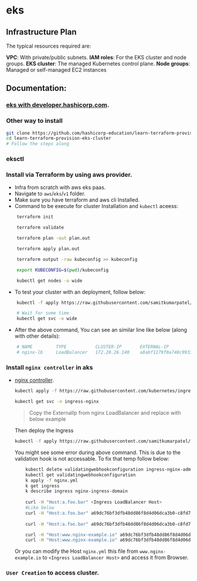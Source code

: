 # eks

## Infrastructure Plan

The typical resources required are:

**VPC**: With private/public subnets.
**IAM roles**: For the EKS cluster and node groups.
**EKS cluster**: The managed Kubernetes control plane.
**Node groups**: Managed or self-managed EC2 instances

## Documentation:


### [eks with developer.hashicorp.com](https://developer.hashicorp.com/terraform/tutorials/kubernetes/eks).


### Other way to install

```sh
git clone https://github.com/hashicorp-education/learn-terraform-provision-eks-cluster
cd learn-terraform-provision-eks-cluster
# Follow the steps along
```
### eksctl

### Install via Terraform by using aws provider.

- Infra from scratch with aws eks paas.
- Navigate to `aws`/`eks`/`v1` folder.
- Make sure you have terraform and aws cli Installed.
- Command to be execute for cluster Installation and `kubectl` aceess:
    
```sh
    terraform init

    terraform validate

    terraform plan -out plan.out

    terraform apply plan.out

    terraform output -raw kubeconfig >> kubeconfig

    export KUBECONFIG=$(pwd)/kubeconfig

    kubectl get nodes -o wide

```
- To test your cluster with an deployment, follow below:

```sh
    kubectl -f apply https://raw.githubusercontent.com/samitkumarpatel/k8s/refs/heads/main/api-resources/nginx.yml

    # Wait for some time
    kubectl get svc -o wide
``` 
- After the above command, You can see an similar line like below (along with other details):

```sh
    # NAME         TYPE           CLUSTER-IP       EXTERNAL-IP
    # nginx-lb     LoadBalancer   172.20.26.140    a8abf1179f0a748c9933d9383937c22b-554167943.eu-north-1.elb.amazonaws.com   80:32504/TCP   103s   app=nginx
```
    
    
    
    
### Install `nginx controller` in aks

- [nginx controller](https://kubernetes.github.io/ingress-nginx/deploy/#aws).

    ```sh
    kubectl apply -f https://raw.githubusercontent.com/kubernetes/ingress-nginx/controller-v1.12.0-beta.0/deploy/static/provider/aws/deploy.yaml
    
    kubectl get svc -n ingress-nginx 
    ```

    > Copy the ExternalIp from nginx LoadBalancer and replace with below example

    
    Then deploy the Ingress

    ```sh
    kubectl -f apply https://raw.githubusercontent.com/samitkumarpatel/k8s/refs/heads/main/api-resources/nginx.yml
    ```
    You might see some error during above command. This is due to the validation hook is not accessable. To fix that temp
    follow below:

    ```sh
        kubectl delete validatingwebhookconfiguration ingress-nginx-admission
        kubectl get validatingwebhookconfiguration
        k apply -f nginx.yml
        k get ingress
        k describe ingress nginx-ingress-domain
        
        curl -H "Host:a.foo.bar" <Ingress LoadBalancer Host>
        #Like below
        curl -H "Host:a.foo.bar" a69dc76bf3dfb48dd86f8d4d06dca3b0-c8fd7e2c584bcfaf.elb.eu-north-1.amazonaws.com
        
        curl -H "Host:a.foo.bar" a69dc76bf3dfb48dd86f8d4d06dca3b0-c8fd7e2c584bcfaf.elb.eu-north-1.amazonaws.com/a

        curl -H "Host:www.nginx-example.io" a69dc76bf3dfb48dd86f8d4d06dca3b0-c8fd7e2c584bcfaf.elb.eu-north-1.amazonaws.com
        curl -H "Host:www.nginx-example.io" a69dc76bf3dfb48dd86f8d4d06dca3b0-c8fd7e2c584bcfaf.elb.eu-north-1.amazonaws.com/nginx
    ```
    Or you can modify the Host `nginx.yml` this file from `www.nginx-example.io` to `<Ingress LoadBalancer Host>` and access it from Browser.


### `User Creation` to access cluster.
